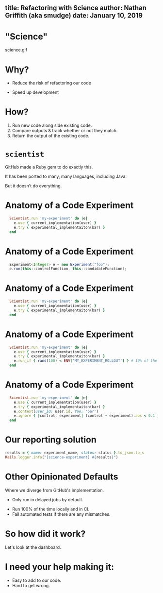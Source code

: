 title: Refactoring with Science
author: Nathan Griffith (aka smudge)
date: January 10, 2019
---

# "Science"

science.gif

<!--
In the fall of 2018, the B4B team discovered a rare edge case in our participant vesting logic. To fix it, we would need to refactor some existing code in a nontrivial way.

Unfortunately, this would impact a highly-trafficked, business-critical codepath, and could adversely affect a wide array of balance calculations. We decided that relying on automated tests alone might not be sufficient given the risks involved, so we decided we needed to be able to safely test this change in production.

That's where "Science" comes in.
Or, more specifically, a controlled experiment that we ran in our production environment.
-->

# Why?

- Reduce the risk of refactoring our code
<!--
be confident in the stability of a major changes, before we ship the change

sidebar: you might ask, right, so why not just write a bunch of tests
and you wouldn't be wrong. our test suite is an obvious line of defense...
...but it doesn't have to be the only one.
-->
- Speed up development
<!--
by reducing the risk of making major changes, we can...
...make those major changes that allow us to deliver quality software faster
...and be more confident that decisions we make today can be adjusted in the future.
-->

# How?

1. Run new code along side existing code. <!-- the code it is meant to replace -->
2. Compare outputs & track whether or not they match.
3. Return the output of the existing code. <!-- so, effectively, the new code is NOT live -->

# `scientist`

GitHub made a Ruby gem to do exactly this.

It has been ported to many, many languages, including Java.

But it doesn't do everything. <!-- like reporting -->

# Anatomy of a Code Experiment

```ruby
  Scientist.run 'my-experiment' do |e|
    e.use { current_implementation(user) }
    e.try { experimental_implementaiton(bar) }
  end
```

# Anatomy of a Code Experiment

```java
  Experiment<Integer> e = new Experiment("foo");
  e.run(this::controlFunction, this::candidateFunction);
```

# Anatomy of a Code Experiment

```ruby
  Scientist.run 'my-experiment' do |e|
    e.use { current_implementation(user) }
    e.try { experimental_implementaiton(bar) }
  end
```

# Anatomy of a Code Experiment

```ruby
  Scientist.run 'my-experiment' do |e|
    e.use { current_implementation(user) }
    e.try { experimental_implementaiton(bar) }
    e.run_if { rand(100) < ENV['MY_EXPERIMENT_ROLLOUT'] } # 10% of the time
  end
```

# Anatomy of a Code Experiment

```ruby
  Scientist.run 'my-experiment' do |e|
    e.use { current_implementation(user) }
    e.try { experimental_implementaiton(bar) }
    e.context(user_id: user.id, foo: 'bar')
    e.ignore { |control, experiment| (control - experiment).abs < 0.1 }
  end
```

# Our reporting solution

```ruby
results = { name: experiment_name, status: status }.to_json.to_s
Rails.logger.info("[science-experiment] #{results}")
```

# Other Opinionated Defaults

Where we diverge from GitHub's implementation.

- Only run in delayed jobs by default.
<!-- lower customer impact, and zero risk of timing-out web requests -->
- Run 100% of the time locally and in CI.
- Fail automated tests if there are any mismatches.

# So how did it work?

Let's look at the dashboard.

<!--
timeline:

Got it green and discovered a bug in the control code.

Ran the experiment for a while, investigated failures.

Fixed a bug in the experiment.

Mismatches are now zero!
-->
# I need your help making it:

- Easy to add to our code. <!-- works in many situations, and we know when to add it -->
- Hard to get wrong. <!-- protects us from common pitfalls, particularly around mutations -->

<!--
This is a new idea, so we need to reduce friction and discover/prevent any footguns.
The best way to do that is to battle-test our implementation.
-->
